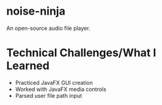 # noise-ninja
An open-source audio file player.

# Technical Challenges/What I Learned
* Practiced JavaFX GUI creation
* Worked with JavaFX media controls
* Parsed user file path input
